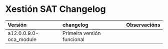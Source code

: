 Xestión SAT Changelog
====


| <div style="width:130px">Versión</div>    | <div style="width:180px">changelog</div>  | Observacións
|:-                                         |:-                                         | :-
| a12.0.0.9.0-oca_module                    | Primeira versión funcional                |